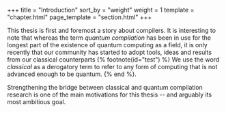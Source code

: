 +++
title = "Introduction"
sort_by = "weight"
weight = 1
template = "chapter.html"
page_template = "section.html"
+++

This thesis is first and foremost a story about compilers.
It is interesting to note that whereas the term *quantum compilation* has been in use for the longest part
of the existence of quantum computing as a field,
it is only recently that our community has started to adopt tools, ideas and results from our classical counterparts
{% footnote(id="test") %}
We use the word *classical* as a derogatory term to refer to any form of computing that is not advanced enough to
be quantum.
{% end %}.

Strengthening the bridge between classical and quantum compilation research is one of the main motivations for this thesis -- and arguably its most ambitious goal.